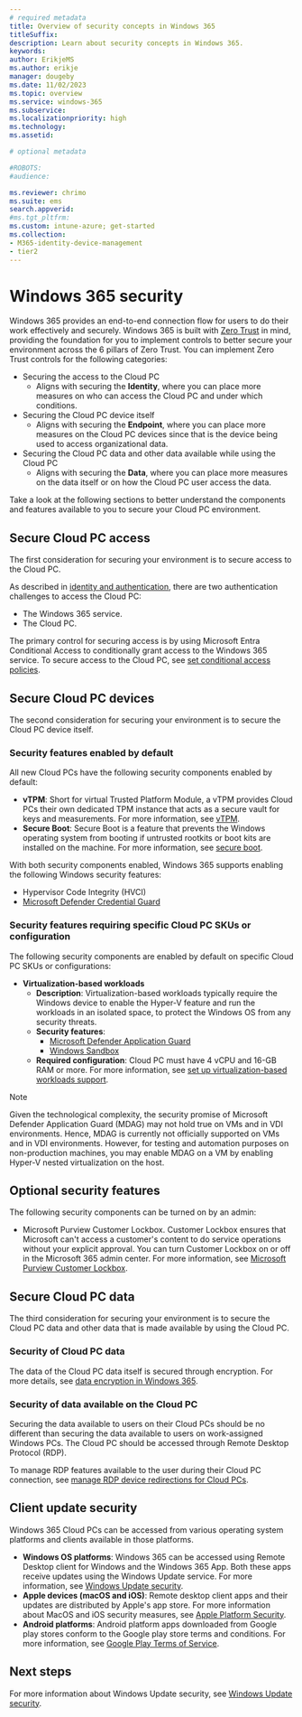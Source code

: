 ```yaml
---
# required metadata
title: Overview of security concepts in Windows 365
titleSuffix:
description: Learn about security concepts in Windows 365.
keywords:
author: ErikjeMS  
ms.author: erikje
manager: dougeby
ms.date: 11/02/2023
ms.topic: overview
ms.service: windows-365
ms.subservice:
ms.localizationpriority: high
ms.technology:
ms.assetid: 

# optional metadata

#ROBOTS:
#audience:

ms.reviewer: chrimo
ms.suite: ems
search.appverid: 
#ms.tgt_pltfrm:
ms.custom: intune-azure; get-started
ms.collection:
- M365-identity-device-management
- tier2
---
```


# Windows 365 security

Windows 365 provides an end-to-end connection flow for users to do their work effectively and securely. Windows 365 is built with [Zero Trust](/security/zero-trust/zero-trust-overview) in mind, providing the foundation for you to implement controls to better secure your environment across the 6 pillars of Zero Trust. You can implement Zero Trust controls for the following categories:

- Securing the access to the Cloud PC
    - Aligns with securing the **Identity**, where you can place more measures on who can access the Cloud PC and under which conditions.
- Securing the Cloud PC device itself
    - Aligns with securing the **Endpoint**, where you can place more measures on the Cloud PC devices since that is the device being used to access organizational data.
- Securing the Cloud PC data and other data available while using the Cloud PC
    - Aligns with securing the **Data**, where you can place more measures on the data itself or on how the Cloud PC user access the data.

Take a look at the following sections to better understand the components and features available to you to secure your Cloud PC environment.

## Secure Cloud PC access

The first consideration for securing your environment is to secure access to the Cloud PC.

As described in [identity and authentication](./identity-authentication.md#authentication), there are two authentication challenges to access the Cloud PC:

- The Windows 365 service.
- The Cloud PC.

The primary control for securing access is by using Microsoft Entra Conditional Access to conditionally grant access to the Windows 365 service. To secure access to the Cloud PC, see [set conditional access policies](./set-conditional-access-policies.md).

## Secure Cloud PC devices

The second consideration for securing your environment is to secure the Cloud PC device itself.

### Security features enabled by default

All new Cloud PCs have the following security components enabled by default:

- **vTPM**: Short for virtual Trusted Platform Module, a vTPM provides Cloud PCs their own dedicated TPM instance that acts as a secure vault for keys and measurements. For more information, see [vTPM](/azure/virtual-machines/trusted-launch#vtpm).
- **Secure Boot**: Secure Boot is a feature that prevents the Windows operating system from booting if untrusted rootkits or boot kits are installed on the machine. For more information, see [secure boot](/azure/virtual-machines/trusted-launch#secure-boot).

With both security components enabled, Windows 365 supports enabling the following Windows security features:

- Hypervisor Code Integrity (HVCI)
- [Microsoft Defender Credential Guard](/windows/security/identity-protection/credential-guard/credential-guard-manage)

### Security features requiring specific Cloud PC SKUs or configuration

The following security components are enabled by default on specific Cloud PC SKUs or configurations:

- **Virtualization-based workloads**
    - **Description**: Virtualization-based workloads typically require the Windows device to enable the Hyper-V feature and run the workloads in an isolated space, to protect the Windows OS from any security threats.
    - **Security features**:
        - [Microsoft Defender Application Guard](/windows/security/threat-protection/microsoft-defender-application-guard/md-app-guard-overview)
        - [Windows Sandbox](/windows/security/threat-protection/windows-sandbox/windows-sandbox-overview)
    - **Required configuration**: Cloud PC must have 4 vCPU and 16-GB RAM or more. For more information, see [set up virtualization-based workloads support](nested-virtualization.md#requirements).
 
> [!NOTE]
> Given the technological complexity, the security promise of Microsoft Defender Application Guard (MDAG) may not hold true on VMs and in VDI environments. Hence, MDAG is currently not officially supported on VMs and in VDI environments. However, for testing and automation purposes on non-production machines, you may enable MDAG on a VM by enabling Hyper-V nested virtualization on the host.

## Optional security features

The following security components can be turned on by an admin:

- Microsoft Purview Customer Lockbox. Customer Lockbox ensures that Microsoft can't access a customer's content to do service operations without your explicit approval. You can turn Customer Lockbox on or off in the Microsoft 365 admin center. For more information, see [Microsoft Purview Customer Lockbox](/purview/customer-lockbox-requests).

## Secure Cloud PC data

The third consideration for securing your environment is to secure the Cloud PC data and other data that is made available by using the Cloud PC.

### Security of Cloud PC data

The data of the Cloud PC data itself is secured through encryption. For more details, see [data encryption in Windows 365](./encryption.md).

### Security of data available on the Cloud PC

Securing the data available to users on their Cloud PCs should be no different than securing the data available to users on work-assigned Windows PCs. The Cloud PC should be accessed through Remote Desktop Protocol (RDP).

To manage RDP features available to the user during their Cloud PC connection, see [manage RDP device redirections for Cloud PCs](./manage-rdp-device-redirections.md).

## Client update security

Windows 365 Cloud PCs can be accessed from various operating system platforms and clients available in those platforms.

- **Windows OS platforms**: Windows 365 can be accessed using Remote Desktop client for Windows and the Windows 365 App. Both these apps receive updates using the Windows Update service. For more information, see [Windows Update security](/windows/deployment/update/windows-update-security).
- **Apple devices (macOS and iOS)**: Remote desktop client apps and their updates are distributed by Apple's app store. For more information about MacOS and iOS security measures, see [Apple Platform Security](https://support.apple.com/en-sg/guide/security/welcome/web).
- **Android platforms**: Android platform apps downloaded from Google play stores conform to the Google play store terms and conditions. For more information, see [Google Play Terms of Service](https://play.google.com/about/play-terms/index.html).

## Next steps

For more information about Windows Update security, see [Windows Update security](/windows/deployment/update/windows-update-security).
